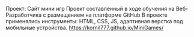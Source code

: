 Проект: Сайт мини игр
Проект составленный в ходе обучения на Веб-Разработчика с размещением на платформе GitHub
В проекте применялись инструменты: HTML, CSS, JS, адаптивная верстка под мобильные устройства.
https://kornil777.github.io/MiniGames/
